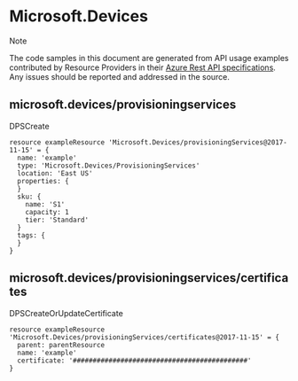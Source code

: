 # Microsoft.Devices
  
> [!NOTE]
> The code samples in this document are generated from API usage examples contributed by Resource Providers in their [Azure Rest API specifications](https://github.com/Azure/azure-rest-api-specs). Any issues should be reported and addressed in the source.


## microsoft.devices/provisioningservices

DPSCreate
```bicep
resource exampleResource 'Microsoft.Devices/provisioningServices@2017-11-15' = {
  name: 'example'
  type: 'Microsoft.Devices/ProvisioningServices'
  location: 'East US'
  properties: {
  }
  sku: {
    name: 'S1'
    capacity: 1
    tier: 'Standard'
  }
  tags: {
  }
}
```

## microsoft.devices/provisioningservices/certificates

DPSCreateOrUpdateCertificate
```bicep
resource exampleResource 'Microsoft.Devices/provisioningServices/certificates@2017-11-15' = {
  parent: parentResource 
  name: 'example'
  certificate: '############################################'
}
```
